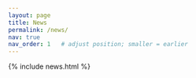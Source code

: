 ```yaml
---
layout: page
title: News
permalink: /news/
nav: true
nav_order: 1   # adjust position; smaller = earlier
---
```


{% include news.html %}

